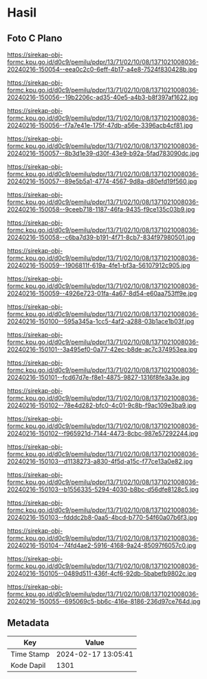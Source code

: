 # Hasil

## Foto C Plano

https://sirekap-obj-formc.kpu.go.id/d0c9/pemilu/pdpr/13/71/02/10/08/1371021008036-20240216-150054--eea0c2c0-6eff-4b17-a4e8-7524f830428b.jpg

https://sirekap-obj-formc.kpu.go.id/d0c9/pemilu/pdpr/13/71/02/10/08/1371021008036-20240216-150056--19b2206c-ad35-40e5-a4b3-b8f397af1622.jpg

https://sirekap-obj-formc.kpu.go.id/d0c9/pemilu/pdpr/13/71/02/10/08/1371021008036-20240216-150056--f7a7e41e-175f-47db-a56e-3396acb4cf81.jpg

https://sirekap-obj-formc.kpu.go.id/d0c9/pemilu/pdpr/13/71/02/10/08/1371021008036-20240216-150057--8b3d1e39-d30f-43e9-b92a-5fad783090dc.jpg

https://sirekap-obj-formc.kpu.go.id/d0c9/pemilu/pdpr/13/71/02/10/08/1371021008036-20240216-150057--89e5b5a1-4774-4567-9d8a-d80efd19f560.jpg

https://sirekap-obj-formc.kpu.go.id/d0c9/pemilu/pdpr/13/71/02/10/08/1371021008036-20240216-150058--9ceeb718-1187-46fa-9435-f9ce135c03b9.jpg

https://sirekap-obj-formc.kpu.go.id/d0c9/pemilu/pdpr/13/71/02/10/08/1371021008036-20240216-150058--c6ba7d39-b191-4f71-8cb7-834f97980501.jpg

https://sirekap-obj-formc.kpu.go.id/d0c9/pemilu/pdpr/13/71/02/10/08/1371021008036-20240216-150059--1906811f-619a-4fe1-bf3a-56107912c905.jpg

https://sirekap-obj-formc.kpu.go.id/d0c9/pemilu/pdpr/13/71/02/10/08/1371021008036-20240216-150059--4926e723-01fa-4a67-8d54-e60aa753ff9e.jpg

https://sirekap-obj-formc.kpu.go.id/d0c9/pemilu/pdpr/13/71/02/10/08/1371021008036-20240216-150100--595a345a-1cc5-4af2-a288-03b1ace1b03f.jpg

https://sirekap-obj-formc.kpu.go.id/d0c9/pemilu/pdpr/13/71/02/10/08/1371021008036-20240216-150101--3a495ef0-0a77-42ec-b8de-ac7c374953ea.jpg

https://sirekap-obj-formc.kpu.go.id/d0c9/pemilu/pdpr/13/71/02/10/08/1371021008036-20240216-150101--fcd67d7e-f8e1-4875-9827-1316f8fe3a3e.jpg

https://sirekap-obj-formc.kpu.go.id/d0c9/pemilu/pdpr/13/71/02/10/08/1371021008036-20240216-150102--78e4d282-bfc0-4c01-9c8b-f9ac109e3ba9.jpg

https://sirekap-obj-formc.kpu.go.id/d0c9/pemilu/pdpr/13/71/02/10/08/1371021008036-20240216-150102--f965921d-7144-4473-8cbc-987e57292244.jpg

https://sirekap-obj-formc.kpu.go.id/d0c9/pemilu/pdpr/13/71/02/10/08/1371021008036-20240216-150103--d1138273-a830-4f5d-a15c-f77ce13a0e82.jpg

https://sirekap-obj-formc.kpu.go.id/d0c9/pemilu/pdpr/13/71/02/10/08/1371021008036-20240216-150103--b1556335-5294-4030-b8bc-d56dfe8128c5.jpg

https://sirekap-obj-formc.kpu.go.id/d0c9/pemilu/pdpr/13/71/02/10/08/1371021008036-20240216-150103--fdddc2b8-0aa5-4bcd-b770-54f60a07b6f3.jpg

https://sirekap-obj-formc.kpu.go.id/d0c9/pemilu/pdpr/13/71/02/10/08/1371021008036-20240216-150104--74fd4ae2-5916-4168-9a24-85097f6057c0.jpg

https://sirekap-obj-formc.kpu.go.id/d0c9/pemilu/pdpr/13/71/02/10/08/1371021008036-20240216-150105--0489d511-436f-4cf6-92db-5babefb9802c.jpg

https://sirekap-obj-formc.kpu.go.id/d0c9/pemilu/pdpr/13/71/02/10/08/1371021008036-20240216-150055--695069c5-bb6c-416e-8186-236d97ce764d.jpg


## Metadata

| Key        | Value               |
| ---------- | ------------------- |
| Time Stamp | 2024-02-17 13:05:41 |
| Kode Dapil | 1301                |



